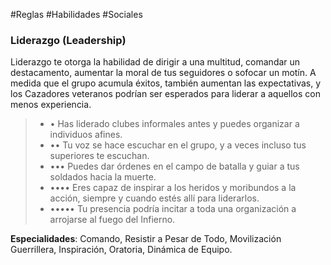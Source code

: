 #Reglas #Habilidades #Sociales

### Liderazgo (Leadership)

Liderazgo te otorga la habilidad de dirigir a una multitud, comandar un destacamento, aumentar la moral de tus seguidores o sofocar un motín. A medida que el grupo acumula éxitos, también aumentan las expectativas, y los Cazadores veteranos podrían ser esperados para liderar a aquellos con menos experiencia.

> - • Has liderado clubes informales antes y puedes organizar a individuos afines.
> - •• Tu voz se hace escuchar en el grupo, y a veces incluso tus superiores te escuchan.
> - ••• Puedes dar órdenes en el campo de batalla y guiar a tus soldados hacia la muerte.
> - •••• Eres capaz de inspirar a los heridos y moribundos a la acción, siempre y cuando estés allí para liderarlos.
> - ••••• Tu presencia podría incitar a toda una organización a arrojarse al fuego del Infierno.

**Especialidades**: Comando, Resistir a Pesar de Todo, Movilización Guerrillera, Inspiración, Oratoria, Dinámica de Equipo.